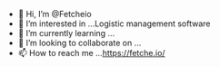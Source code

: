 - 👋 Hi, I’m @Fetcheio
- 👀 I’m interested in ...Logistic management software
- 🌱 I’m currently learning ...
- 💞️ I’m looking to collaborate on ...
- 📫 How to reach me ...https://fetche.io/

<!---
Fetcheio/Fetcheio is a ✨ special ✨ repository because its `README.md` (this file) appears on your GitHub profile.
You can click the Preview link to take a look at your changes.
--->
